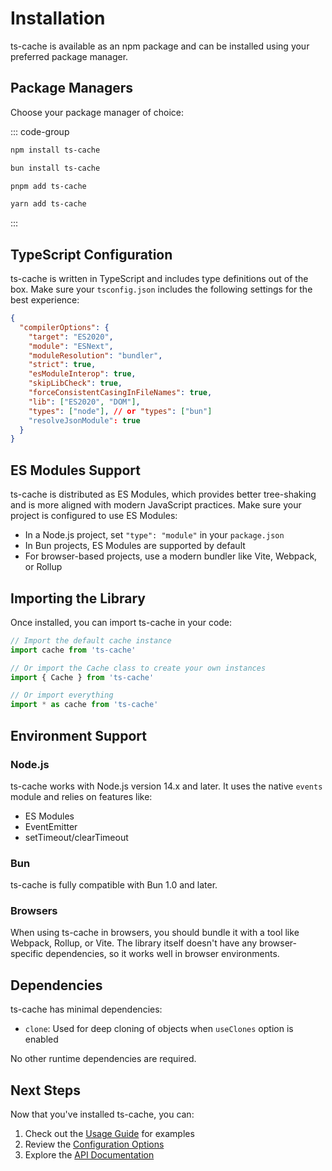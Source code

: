 # Installation

ts-cache is available as an npm package and can be installed using your preferred package manager.

## Package Managers

Choose your package manager of choice:

::: code-group

```sh [npm]
npm install ts-cache
```

```sh [bun]
bun install ts-cache
```

```sh [pnpm]
pnpm add ts-cache
```

```sh [yarn]
yarn add ts-cache
```

:::

## TypeScript Configuration

ts-cache is written in TypeScript and includes type definitions out of the box. Make sure your `tsconfig.json` includes the following settings for the best experience:

```json
{
  "compilerOptions": {
    "target": "ES2020",
    "module": "ESNext",
    "moduleResolution": "bundler",
    "strict": true,
    "esModuleInterop": true,
    "skipLibCheck": true,
    "forceConsistentCasingInFileNames": true,
    "lib": ["ES2020", "DOM"],
    "types": ["node"], // or "types": ["bun"]
    "resolveJsonModule": true
  }
}
```

## ES Modules Support

ts-cache is distributed as ES Modules, which provides better tree-shaking and is more aligned with modern JavaScript practices. Make sure your project is configured to use ES Modules:

- In a Node.js project, set `"type": "module"` in your `package.json`
- In Bun projects, ES Modules are supported by default
- For browser-based projects, use a modern bundler like Vite, Webpack, or Rollup

## Importing the Library

Once installed, you can import ts-cache in your code:

```typescript
// Import the default cache instance
import cache from 'ts-cache'

// Or import the Cache class to create your own instances
import { Cache } from 'ts-cache'

// Or import everything
import * as cache from 'ts-cache'
```

## Environment Support

### Node.js

ts-cache works with Node.js version 14.x and later. It uses the native `events` module and relies on features like:

- ES Modules
- EventEmitter
- setTimeout/clearTimeout

### Bun

ts-cache is fully compatible with Bun 1.0 and later.

### Browsers

When using ts-cache in browsers, you should bundle it with a tool like Webpack, Rollup, or Vite. The library itself doesn't have any browser-specific dependencies, so it works well in browser environments.

## Dependencies

ts-cache has minimal dependencies:

- `clone`: Used for deep cloning of objects when `useClones` option is enabled

No other runtime dependencies are required.

## Next Steps

Now that you've installed ts-cache, you can:

1. Check out the [Usage Guide](./usage.md) for examples
2. Review the [Configuration Options](./config.md)
3. Explore the [API Documentation](./api.md)
